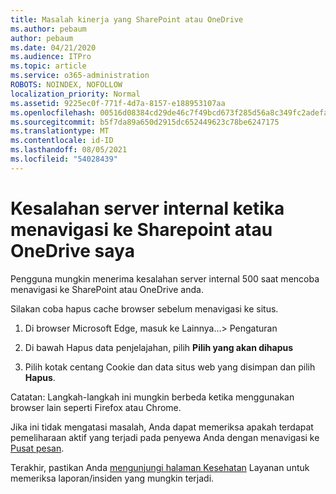 ```yaml
---
title: Masalah kinerja yang SharePoint atau OneDrive
ms.author: pebaum
author: pebaum
ms.date: 04/21/2020
ms.audience: ITPro
ms.topic: article
ms.service: o365-administration
ROBOTS: NOINDEX, NOFOLLOW
localization_priority: Normal
ms.assetid: 9225ec0f-771f-4d7a-8157-e188953107aa
ms.openlocfilehash: 00516d08384cd29de46c7f49bcd673f285d56a8c349fc2adefa5ea2173abd7b6
ms.sourcegitcommit: b5f7da89a650d2915dc652449623c78be6247175
ms.translationtype: MT
ms.contentlocale: id-ID
ms.lasthandoff: 08/05/2021
ms.locfileid: "54028439"
---
```

# <a name="internal-server-error-when-navigating-to-sharepoint-or-onedrive-sites"></a>Kesalahan server internal ketika menavigasi ke Sharepoint atau OneDrive saya

Pengguna mungkin menerima kesalahan server internal 500 saat mencoba menavigasi ke SharePoint atau OneDrive anda. 

Silakan coba hapus cache browser sebelum menavigasi ke situs.


1. Di browser Microsoft Edge, masuk ke Lainnya...> Pengaturan

2. Di bawah Hapus data penjelajahan, pilih **Pilih yang akan dihapus**

3. Pilih kotak centang Cookie dan data situs web yang disimpan dan pilih **Hapus**.

Catatan: Langkah-langkah ini mungkin berbeda ketika menggunakan browser lain seperti Firefox atau Chrome.

Jika ini tidak mengatasi masalah, Anda dapat memeriksa apakah terdapat pemeliharaan aktif yang terjadi pada penyewa Anda dengan menavigasi ke [Pusat pesan](https://portal.office.com/adminportal/home#/MessageCenter).

Terakhir, pastikan Anda [mengunjungi halaman Kesehatan](https://portal.office.com/adminportal/home#/servicehealth) Layanan untuk memeriksa laporan/insiden yang mungkin terjadi.

